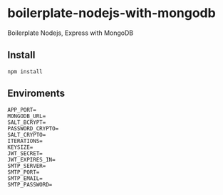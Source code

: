 # boilerplate-nodejs-with-mongodb
Boilerplate Nodejs, Express with MongoDB

## Install
```
npm install
```

## Enviroments
```
APP_PORT=
MONGODB_URL=
SALT_BCRYPT=
PASSWORD_CRYPTO=
SALT_CRYPTO=
ITERATIONS=
KEYSIZE=
JWT_SECRET=
JWT_EXPIRES_IN=
SMTP_SERVER=
SMTP_PORT=
SMTP_EMAIL=
SMTP_PASSWORD=
```
